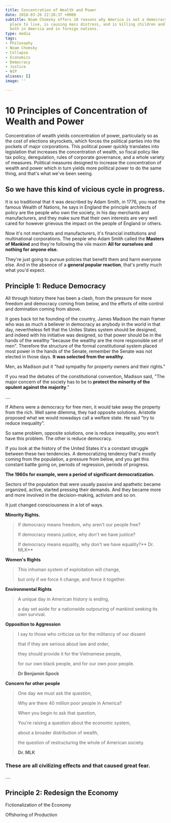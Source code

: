 ```yaml
---
title: Concentration of Wealth and Power
date: 2018-03-26 22:28:37 +0000
subtitle: Noam Chomsky offers 10 reasons why America is not a democracy, is a horrible
  place to live, is causing mass distress, and is killing children and adults alike,
  both in America and in foreign nations.
type: media
tags:
- Philosophy
- Noam Chomsky
- Collapse
- Economics
- Democracy
- Justice
- WIP
aliases: []
image: ''

---
```

# **10 Principles of Concentration of Wealth and Power**

Concentration of wealth yields concentration of power, particularly so as the cost of elections skyrockets, which forces the political parties into the pockets of major corporations. This political power quickly translates into legislation that increases the concentration of wealth, so fiscal policy like tax policy, deregulation, rules of corporate governance, and a whole variety of measures. Political measures designed to increase the concentration of wealth and power which in turn yields more political power to do the same thing, and that's what we've been seeing.

## So we have this kind of vicious cycle in progress.

It is so traditional that it was described by Adam Smith, in 1776, you read the famous Wealth of Nations, he says in England the principle architects of policy are the people who own the society, in his day merchants and manufacturers, and they make sure that their own interests are very well cared for however grievous the impact on the people of England or others.

Now it's not merchants and manufacturers, it's financial institutions and multinational corporations. The people who Adam Smith called the **Masters of Mankind** and they're following the vile maxim **All for ourselves and nothing for anyone else.**

They're just going to pursue policies that benefit them and harm everyone else. And in the absence of a **general popular reaction**, that's pretty much what you'd expect.

## Principle 1: Reduce Democracy

All through history there has been a clash, from the pressure for more freedom and democracy coming from below, and the efforts of elite control and domination coming from above.

It goes back tot he founding of the country, James Madison the main framer who was as much a believer in democracy as anybody in the world in that day, nevertheless felt that the Unites States system should be designed, and indeed with his initiative was designed, so that power should be in the hands of the wealthy "because the wealthy are the more responsible set of men". Therefore the structure of the formal constitutional system placed most power in the hands of the Senate, remember the Senate was not elected in those days. **It was selected from the wealthy**.

Men, as Madison put it "had sympathy for property owners and their rights."

If you read the debates of the constitutional convention, Madison said, "The major concern of the society has to be to **protect the minority of the opulent against the majority**."

....

If Athens were a democracy for free men, it would take away the property from the rich. Well same dilemma, they had opposite solutions.  Aristotle proposed what we would nowadays call a welfare state. He said "try to reduce inequality".

So same problem, opposite solutions, one is reduce inequality, you won't have this problem. The other is reduce democracy.

If you look at the history of the United States it's a constant struggle between these two tendencies. A democratizing tendency that's mostly coming from the population, a pressure from below, and you get this constant battle going on, periods of regression, periods of progress.

**The 1960s for example, were a period of significant democratization.**

Sectors of the population that were usually passive and apathetic became organized, active, started pressing their demands. And they became more and more involved in the decision-making, activism and so on.

It just changed consciousness in a lot of ways.

**Minority Rights.**

> If democracy means freedom, why aren't our people free?
>
> If democracy means justice, why don't we have justice?
>
> If democracy means equality, why don't we have equality?**
> Dr. MLK**

**Women's Rights**

> This inhuman system of exploitation will change,
>
> but only if we force it change, and force it together.

**Environmental Rights**

> A unique day in American history is ending,
>
> a day set aside for a nationwide outpouring of mankind seeking its own survival.

**Opposition to Aggression**

> I say to those who criticize us for the militancy of our dissent
>
> that if they are serious about law and order,
>
> they should provide it for the Vietnamese people,
>
> for our own black people, and for our own poor people.
>
> **Dr Benjamin Spock**

**Concern for other people**

> One day we must ask the question,
>
> Why are there 40 million poor people in America?
>
> When you begin to ask that question,
>
> You're raising a question about the economic system,
>
> about a broader distribution of wealth,
>
> the question of restructuring the whole of American society.
>
> **Dr. MLK**

### These are all civilizing effects and that caused great fear.

....

## Principle 2: Redesign the Economy

Fictionalization of the Economy

Offshoring of Production
